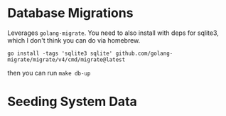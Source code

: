 # Database Migrations

Leverages `golang-migrate`. You need to also install with deps for sqlite3, which I don't think you can do via homebrew.

```console
go install -tags 'sqlite3 sqlite' github.com/golang-migrate/migrate/v4/cmd/migrate@latest
```

then you can run `make db-up`

# Seeding System Data
